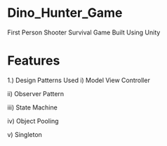 # Dino_Hunter_Game
  First Person Shooter Survival Game Built Using Unity 
  
# Features 
 1.) Design Patterns Used 
  i) Model View Controller
 
 ii) Observer Pattern 

iii) State Machine

 iv) Object Pooling 

  v) Singleton
